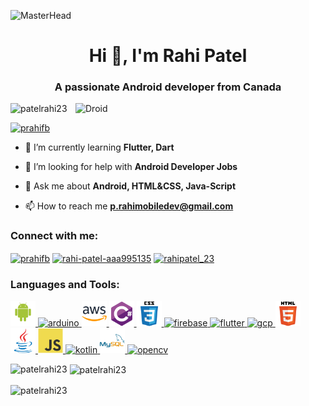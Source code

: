 ![MasterHead](https://consult-one.com/wp-content/uploads/2021/09/CO-banner-blue.gif)
<h1 align="center">Hi 👋, I'm Rahi Patel</h1>
<h3 align="center">A passionate Android developer from Canada</h3>
<img align="right" alt="Droid" width="400" src="https://cdn-images-1.medium.com/v2/resize:fit:480/0*00OhuHHBGIfcmqY4.gif"></img>
<p align="left"> <img src="https://komarev.com/ghpvc/?username=patelrahi23&label=Profile%20views&color=0e75b6&style=flat" alt="patelrahi23" /> </p>

<p align="left"> <a href="https://twitter.com/prahifb" target="blank"><img src="https://img.shields.io/twitter/follow/prahifb?logo=twitter&style=for-the-badge" alt="prahifb" /></a> </p>

- 🌱 I’m currently learning **Flutter, Dart**

- 🤝 I’m looking for help with **Android Developer Jobs**

- 💬 Ask me about **Android, HTML&CSS, Java-Script**

- 📫 How to reach me **p.rahimobiledev@gmail.com**

<h3 align="left">Connect with me:</h3>
<p align="left">
<a href="https://twitter.com/prahifb" target="blank"><img align="center" src="https://raw.githubusercontent.com/rahuldkjain/github-profile-readme-generator/master/src/images/icons/Social/twitter.svg" alt="prahifb" height="30" width="40" /></a>
<a href="https://linkedin.com/in/rahi-patel-aaa995135" target="blank"><img align="center" src="https://raw.githubusercontent.com/rahuldkjain/github-profile-readme-generator/master/src/images/icons/Social/linked-in-alt.svg" alt="rahi-patel-aaa995135" height="30" width="40" /></a>
<a href="https://instagram.com/rahipatel_23" target="blank"><img align="center" src="https://raw.githubusercontent.com/rahuldkjain/github-profile-readme-generator/master/src/images/icons/Social/instagram.svg" alt="rahipatel_23" height="30" width="40" /></a>
</p>

<h3 align="left">Languages and Tools:</h3>
<p align="left"> <a href="https://developer.android.com" target="_blank" rel="noreferrer"> <img src="https://raw.githubusercontent.com/devicons/devicon/master/icons/android/android-original-wordmark.svg" alt="android" width="40" height="40"/> </a> <a href="https://www.arduino.cc/" target="_blank" rel="noreferrer"> <img src="https://cdn.worldvectorlogo.com/logos/arduino-1.svg" alt="arduino" width="40" height="40"/> </a> <a href="https://aws.amazon.com" target="_blank" rel="noreferrer"> <img src="https://raw.githubusercontent.com/devicons/devicon/master/icons/amazonwebservices/amazonwebservices-original-wordmark.svg" alt="aws" width="40" height="40"/> </a> <a href="https://www.w3schools.com/cs/" target="_blank" rel="noreferrer"> <img src="https://raw.githubusercontent.com/devicons/devicon/master/icons/csharp/csharp-original.svg" alt="csharp" width="40" height="40"/> </a> <a href="https://www.w3schools.com/css/" target="_blank" rel="noreferrer"> <img src="https://raw.githubusercontent.com/devicons/devicon/master/icons/css3/css3-original-wordmark.svg" alt="css3" width="40" height="40"/> </a> <a href="https://firebase.google.com/" target="_blank" rel="noreferrer"> <img src="https://www.vectorlogo.zone/logos/firebase/firebase-icon.svg" alt="firebase" width="40" height="40"/> </a> <a href="https://flutter.dev" target="_blank" rel="noreferrer"> <img src="https://www.vectorlogo.zone/logos/flutterio/flutterio-icon.svg" alt="flutter" width="40" height="40"/> </a> <a href="https://cloud.google.com" target="_blank" rel="noreferrer"> <img src="https://www.vectorlogo.zone/logos/google_cloud/google_cloud-icon.svg" alt="gcp" width="40" height="40"/> </a> <a href="https://www.w3.org/html/" target="_blank" rel="noreferrer"> <img src="https://raw.githubusercontent.com/devicons/devicon/master/icons/html5/html5-original-wordmark.svg" alt="html5" width="40" height="40"/> </a> <a href="https://www.java.com" target="_blank" rel="noreferrer"> <img src="https://raw.githubusercontent.com/devicons/devicon/master/icons/java/java-original.svg" alt="java" width="40" height="40"/> </a> <a href="https://developer.mozilla.org/en-US/docs/Web/JavaScript" target="_blank" rel="noreferrer"> <img src="https://raw.githubusercontent.com/devicons/devicon/master/icons/javascript/javascript-original.svg" alt="javascript" width="40" height="40"/> </a> <a href="https://kotlinlang.org" target="_blank" rel="noreferrer"> <img src="https://www.vectorlogo.zone/logos/kotlinlang/kotlinlang-icon.svg" alt="kotlin" width="40" height="40"/> </a> <a href="https://www.mysql.com/" target="_blank" rel="noreferrer"> <img src="https://raw.githubusercontent.com/devicons/devicon/master/icons/mysql/mysql-original-wordmark.svg" alt="mysql" width="40" height="40"/> </a> <a href="https://opencv.org/" target="_blank" rel="noreferrer"> <img src="https://www.vectorlogo.zone/logos/opencv/opencv-icon.svg" alt="opencv" width="40" height="40"/> </a> </p>

<p><img align="left" src="https://github-readme-stats.vercel.app/api/top-langs?username=patelrahi23&show_icons=true&locale=en&layout=compact" alt="patelrahi23" /></p>

<p>&nbsp;<img align="center" src="https://github-readme-stats.vercel.app/api?username=patelrahi23&show_icons=true&locale=en" alt="patelrahi23" /></p>

<p><img align="center" src="https://github-readme-streak-stats.herokuapp.com/?user=patelrahi23&" alt="patelrahi23" /></p>
